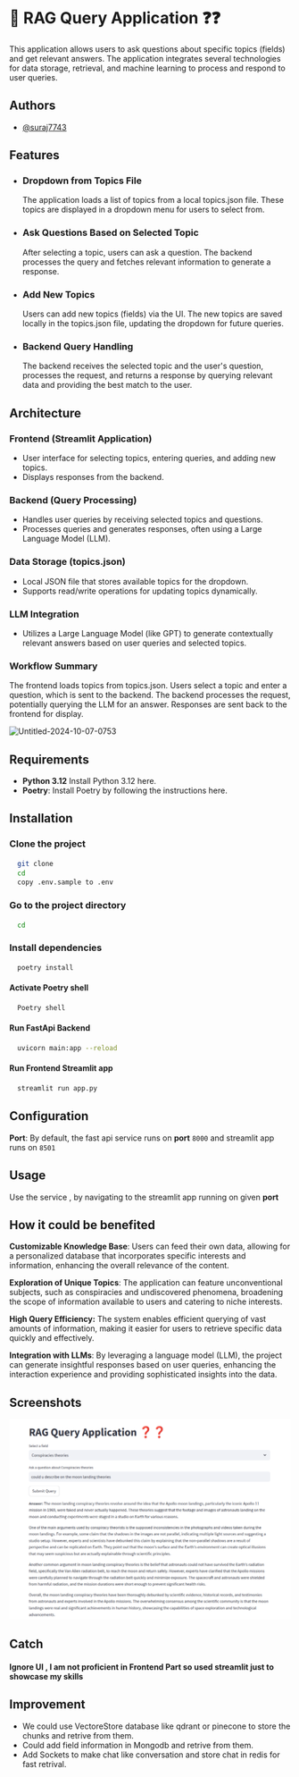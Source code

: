 
# 🚀 RAG Query Application ❓❓
This application allows users to ask questions about specific topics (fields) and get relevant answers. The application integrates several technologies for data storage, retrieval, and machine learning to process and respond to user queries.


## Authors

- [@suraj7743](https://github.com/suraj7743)


## Features

- ### Dropdown from Topics File #
    The application loads a list of topics from a local topics.json file. These topics are displayed in a dropdown menu for users to select from.

- ### Ask Questions Based on Selected Topic
    After selecting a topic, users can ask a question. The backend processes the query and fetches relevant information to generate a response.

- ### Add New Topics

    Users can add new topics (fields) via the UI. The new topics are saved locally in the topics.json file, updating the dropdown for future queries.
- ### Backend Query Handling
    The backend receives the selected topic and the user's question, processes the request, and returns a response by querying relevant data and providing the best match to the user.
    


## Architecture
### Frontend (Streamlit Application)

- User interface for selecting topics, entering queries, and adding new topics.
- Displays responses from the backend.
### Backend (Query Processing)

- Handles user queries by receiving selected topics and questions.
- Processes queries and generates responses, often using a Large Language Model (LLM).
### Data Storage (topics.json)

- Local JSON file that stores available topics for the dropdown.
- Supports read/write operations for updating topics dynamically.
### LLM Integration

- Utilizes a Large Language Model (like GPT) to generate contextually relevant answers based on user queries and selected topics.
### Workflow Summary
The frontend loads topics from topics.json.
Users select a topic and enter a question, which is sent to the backend.
The backend processes the request, potentially querying the LLM for an answer.
Responses are sent back to the frontend for display.

![Untitled-2024-10-07-0753](https://github.com/user-attachments/assets/492d57c4-d7a9-468e-af79-3a39bc05966c)


## Requirements
- **Python 3.12** Install Python 3.12 here.
- **Poetry**: Install Poetry by following the instructions here.

## Installation

### Clone the project

```bash
  git clone 
  cd 
  copy .env.sample to .env
```

### Go to the project directory

```bash
  cd 
```

### Install dependencies

```bash
  poetry install
```

#### Activate Poetry shell

```bash
  Poetry shell
```
#### Run FastApi Backend
```bash
  uvicorn main:app --reload
```
#### Run Frontend Streamlit app
```bash
  streamlit run app.py
```



## Configuration
**Port**: By default, the fast api service runs on **port** `8000` and streamlit app runs on `8501`


## Usage

Use the service , by navigating to the streamlit app running on given **port**

## How it could be benefited
**Customizable Knowledge Base**: Users can feed their own data, allowing for a personalized database that incorporates specific interests and information, enhancing the overall relevance of the content.

**Exploration of Unique Topics**: The application can feature unconventional subjects, such as conspiracies and undiscovered phenomena, broadening the scope of information available to users and catering to niche interests.

**High Query Efficiency:** The system enables efficient querying of vast amounts of information, making it easier for users to retrieve specific data quickly and effectively.

**Integration with LLMs**: By leveraging a language model (LLM), the project can generate insightful responses based on user queries, enhancing the interaction experience and providing sophisticated insights into the data.

## Screenshots
![alt text](screenshot1.png)

## Catch 
#### Ignore UI , I am not proficient in Frontend Part so used streamlit just to showcase my skills

## Improvement
- We could use VectoreStore database like qdrant or pinecone to store the chunks and retrive from them. 
- Could add field information in Mongodb and retrive from them. 
- Add Sockets to make chat like conversation and store chat in redis for fast retrival.
